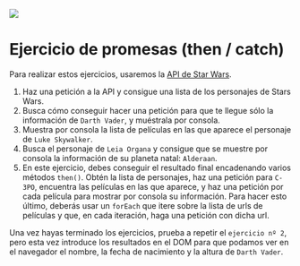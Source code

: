 ![](../Logo_Yellow.png)

# Ejercicio de promesas (then / catch)

Para realizar estos ejercicios, usaremos la [API de Star Wars](https://swapi.dev/).

1. Haz una petición a la API y consigue una lista de los personajes de Stars Wars. 
2. Busca cómo conseguir hacer una petición para que te llegue sólo la información de `Darth Vader`, y muéstrala por consola.
3. Muestra por consola la lista de películas en las que aparece el personaje de `Luke Skywalker`.
4. Busca el personaje de `Leia Organa` y consigue que se muestre por consola la información de su planeta natal: `Alderaan`.
5. En este ejercicio, debes conseguir el resultado final encadenando varios métodos `then()`. Obtén la lista de personajes, haz una petición para `C-3PO`, encuentra las películas en las que aparece, y haz una petición por cada película para mostrar por consola su información. Para hacer esto último, deberás usar un `forEach` que itere sobre la lista de urls de películas y que, en cada iteración, haga una petición con dicha url.

Una vez hayas terminado los ejercicios, prueba a repetir el `ejercicio nº 2`, pero esta vez introduce los resultados en el DOM para que podamos ver en el navegador el nombre, la fecha de nacimiento y la altura de `Darth Vader`.